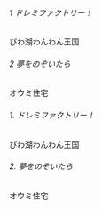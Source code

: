 ###### 1 ドレミファクトリー！
びわ湖わんわん王国
###### 2 夢をのぞいたら
オウミ住宅

###### 1. ドレミファクトリー！
びわ湖わんわん王国
###### 2. 夢をのぞいたら
オウミ住宅